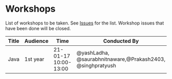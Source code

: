 # Workshops

List of workshops to be taken. See [Issues](https://github.com/iiitv/workshops/issues) for the list. Workshop issues that have been done will be closed. 


| Title         | Audience          | Time                 | Conducted By                                                  |
|---------------|-------------------|----------------------|---------------------------------------------------------------|
| Java          | 1st year          | 21-01-17 10:00-13:00 | @yashLadha, @saurabhnitnaware,@Prakash2403, @singhpratyush    |

